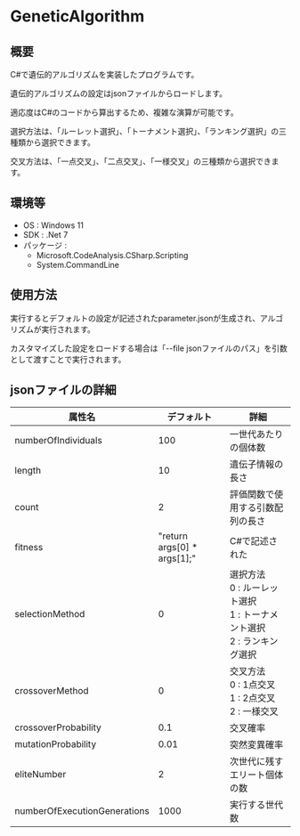 # GeneticAlgorithm

## 概要

C#で遺伝的アルゴリズムを実装したプログラムです。

遺伝的アルゴリズムの設定はjsonファイルからロードします。

適応度はC#のコードから算出するため、複雑な演算が可能です。

選択方法は、「ルーレット選択」、「トーナメント選択」、「ランキング選択」の三種類から選択できます。

交叉方法は、「一点交叉」、「二点交叉」、「一様交叉」の三種類から選択できます。

## 環境等

+ OS : Windows 11
+ SDK : .Net 7
+ パッケージ :
  + Microsoft.CodeAnalysis.CSharp.Scripting
  + System.CommandLine

## 使用方法

実行するとデフォルトの設定が記述されたparameter.jsonが生成され、アルゴリズムが実行されます。

カスタマイズした設定をロードする場合は「--file jsonファイルのパス」を引数として渡すことで実行されます。

## jsonファイルの詳細

| 属性名                       | デフォルト                  | 詳細                                                                               |
| ---------------------------- | --------------------------- | ---------------------------------------------------------------------------------- |
| numberOfIndividuals          | 100                         | 一世代あたりの個体数                                                               |
| length                       | 10                          | 遺伝子情報の長さ                                                                   |
| count                        | 2                           | 評価関数で使用する引数配列の長さ                                                   |
| fitness                      | "return args[0] * args[1];" | C#で記述された                                                                     |
| selectionMethod              | 0                           | 選択方法<br />0 : ルーレット選択<br />1 : トーナメント選択<br />2 : ランキング選択 |
| crossoverMethod              | 0                           | 交叉方法<br />0 : 1点交叉<br />1 : 2点交叉<br />2 : 一様交叉                       |
| crossoverProbability         | 0.1                         | 交叉確率                                                                           |
| mutationProbability          | 0.01                        | 突然変異確率                                                                       |
| eliteNumber                  | 2                           | 次世代に残すエリート個体の数                                                       |
| numberOfExecutionGenerations | 1000                        | 実行する世代数                                                                     |
